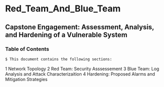 # Red_Team_And_Blue_Team
## Capstone Engagement: Assessment, Analysis, and Hardening of a Vulnerable System
### Table of Contents
```bash
$ This document contains the following sections:
```
1 Network Topology
2 Red Team: Security Asssessement
3 Blue Team: Log Analysis and Attack Characterizaition
4 Hardening: Proposed Alarms and Mitigation Strategies


